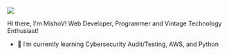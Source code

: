 ![](https://github.com/m1sho/m1shodev/blob/main/git.gif)

 Hi there, I'm MishoV! Web Developer, Programmer and Vintage Technology Enthusiast!

- 🌱 I’m currently learning Cybersecurity Audit/Testing, AWS, and Python


